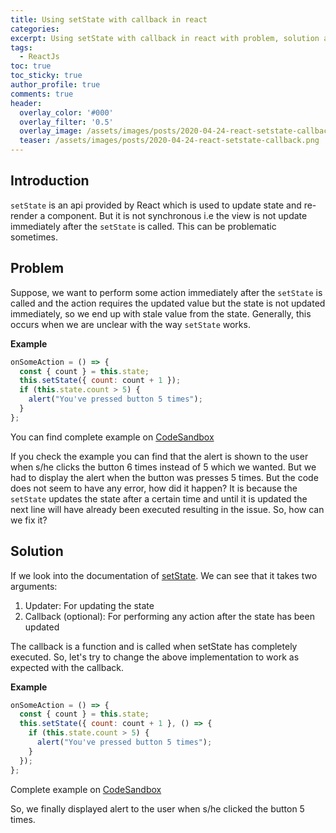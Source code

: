 ```yaml
---
title: Using setState with callback in react
categories:
excerpt: Using setState with callback in react with problem, solution and example
tags:
  - ReactJs
toc: true
toc_sticky: true
author_profile: true
comments: true
header:
  overlay_color: '#000'
  overlay_filter: '0.5'
  overlay_image: /assets/images/posts/2020-04-24-react-setstate-callback.png
  teaser: /assets/images/posts/2020-04-24-react-setstate-callback.png
---
```


## Introduction

`setState` is an api provided by React which is used to update state and re-render a component. But it is not synchronous i.e the view is not update immediately after the `setState` is called. This can be problematic sometimes.

## Problem

Suppose, we want to perform some action immediately after the `setState` is called and the action requires the updated value but the state is not updated immediately, so we end up with stale value from the state. Generally, this occurs when we are unclear with the way `setState` works.

**Example**

```javascript
onSomeAction = () => {
  const { count } = this.state;
  this.setState({ count: count + 1 });
  if (this.state.count > 5) {
    alert("You've pressed button 5 times");
  }
};
```

You can find complete example on [CodeSandbox](https://codesandbox.io/s/fervent-brook-1r4y8?file=/src/App.js 'CodeSandbox')

If you check the example you can find that the alert is shown to the user when s/he clicks the button 6 times instead of 5 which we wanted. But we had to display the alert when the button was presses 5 times. But the code does not seem to have any error, how did it happen? It is because the `setState` updates the state after a certain time and until it is updated the next line will have already been executed resulting in the issue. So, how can we fix it?

## Solution

If we look into the documentation of [setState](https://reactjs.org/docs/react-component.html#setstate 'setState'). We can see that it takes two arguments:

1. Updater: For updating the state
2. Callback (optional): For performing any action after the state has been updated

The callback is a function and is called when setState has completely executed. So, let's try to change the above implementation to work as expected with the callback.

**Example**

```javascript
onSomeAction = () => {
  const { count } = this.state;
  this.setState({ count: count + 1 }, () => {
    if (this.state.count > 5) {
      alert("You've pressed button 5 times");
    }
  });
};
```

Complete example on [CodeSandbox](https://codesandbox.io/s/fervent-brook-1r4y8?file=/src/App.js 'CodeSandbox')

So, we finally displayed alert to the user when s/he clicked the button 5 times.
